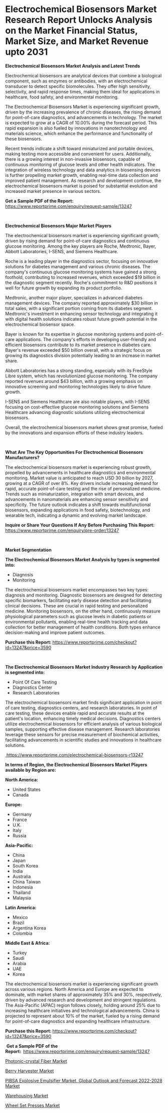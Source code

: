 <p><h1>Electrochemical Biosensors Market Research Report Unlocks Analysis on the Market Financial Status, Market Size, and Market Revenue upto 2031</h1></p><p><strong>Electrochemical Biosensors Market Analysis and Latest Trends</strong></p>
<p><p>Electrochemical biosensors are analytical devices that combine a biological component, such as enzymes or antibodies, with an electrochemical transducer to detect specific biomolecules. They offer high sensitivity, selectivity, and rapid response times, making them ideal for applications in healthcare, food safety, and environmental monitoring. </p><p>The Electrochemical Biosensors Market is experiencing significant growth, driven by the increasing prevalence of chronic diseases, the rising demand for point-of-care diagnostics, and advancements in technology. The market is expected to grow at a CAGR of 10.00% during the forecast period. This rapid expansion is also fueled by innovations in nanotechnology and materials science, which enhance the performance and functionality of these biosensors. </p><p>Recent trends indicate a shift toward miniaturized and portable devices, making testing more accessible and convenient for users. Additionally, there is a growing interest in non-invasive biosensors, capable of continuous monitoring of glucose levels and other health indicators. The integration of wireless technology and data analytics in biosensing devices is further propelling market growth, enabling real-time data collection and improved patient management. As research and development continue, the electrochemical biosensors market is poised for substantial evolution and increased market presence in various sectors.</p></p>
<p><strong>Get a Sample PDF of the Report:&nbsp;</strong> <a href="https://www.reportprime.com/enquiry/request-sample/13247">https://www.reportprime.com/enquiry/request-sample/13247</a></p>
<p>&nbsp;</p>
<p><strong>Electrochemical Biosensors Major Market Players</strong></p>
<p><p>The electrochemical biosensors market is experiencing significant growth, driven by rising demand for point-of-care diagnostics and continuous glucose monitoring. Among the key players are Roche, Medtronic, Bayer, Abbott Laboratories, I-SENS, and Siemens Healthcare.</p><p>Roche is a leading player in the diagnostics sector, focusing on innovative solutions for diabetes management and various chronic diseases. The company's continuous glucose monitoring systems have gained a strong foothold, contributing to increased revenues, which exceeded $19 billion in the diagnostic segment recently. Roche's commitment to R&D positions it well for future growth by expanding its product portfolio.</p><p>Medtronic, another major player, specializes in advanced diabetes management devices. The company reported approximately $30 billion in total sales, with a significant portion coming from its diabetes segment. Medtronic's investment in enhancing sensor technology and integrating it with digital health solutions indicates robust future growth potential in the electrochemical biosensor space.</p><p>Bayer is known for its expertise in glucose monitoring systems and point-of-care applications. The company's efforts in developing user-friendly and efficient biosensors contribute to its market presence in diabetes care. Bayer's revenue exceeded $50 billion overall, with a strategic focus on growing its diagnostics division potentially leading to an increase in market share.</p><p>Abbott Laboratories has a strong standing, especially with its FreeStyle Libre system, which has revolutionized glucose monitoring. The company reported revenues around $43 billion, with a growing emphasis on innovative screening and monitoring technologies likely to drive future growth.</p><p>I-SENS and Siemens Healthcare are also notable players, with I-SENS focusing on cost-effective glucose monitoring solutions and Siemens Healthcare advancing diagnostic solutions utilizing electrochemical biosensors.</p><p>Overall, the electrochemical biosensors market shows great promise, fueled by the innovations and expansion efforts of these industry leaders.</p></p>
<p>&nbsp;</p>
<p><strong>What Are The Key Opportunities For Electrochemical Biosensors Manufacturers?</strong></p>
<p><p>The electrochemical biosensors market is experiencing robust growth, propelled by advancements in healthcare diagnostics and environmental monitoring. Market value is anticipated to reach USD 30 billion by 2027, growing at a CAGR of over 8%. Key drivers include increasing demand for rapid, accurate point-of-care testing and the rise of personalized medicine. Trends such as miniaturization, integration with smart devices, and advancements in nanomaterials are enhancing sensor sensitivity and specificity. The future outlook indicates a shift towards multifunctional biosensors, expanding applications in food safety, biotechnology, and wearable tech, indicating a dynamic and evolving market landscape.</p></p>
<p><strong>Inquire or Share Your Questions If Any Before Purchasing This Report:</strong> <a href="https://www.reportprime.com/enquiry/pre-order/13247">https://www.reportprime.com/enquiry/pre-order/13247</a></p>
<p>&nbsp;</p>
<p><strong>Market Segmentation</strong></p>
<p><strong>The Electrochemical Biosensors Market Analysis by types is segmented into:</strong></p>
<p><ul><li>Diagnosis</li><li>Monitoring</li></ul></p>
<p><p>The electrochemical biosensors market encompasses two key types: diagnosis and monitoring. Diagnostic biosensors are designed for detecting specific biomarkers, facilitating early disease detection and facilitating clinical decisions. These are crucial in rapid testing and personalized medicine. Monitoring biosensors, on the other hand, continuously measure physiological parameters such as glucose levels in diabetic patients or environmental pollutants, enabling real-time health tracking and data collection for better management of health conditions. Both types enhance decision-making and improve patient outcomes.</p></p>
<p><strong>Purchase this Report:&nbsp;</strong><a href="https://www.reportprime.com/checkout?id=13247&price=3590">https://www.reportprime.com/checkout?id=13247&price=3590</a></p>
<p>&nbsp;</p>
<p><strong>The Electrochemical Biosensors Market Industry Research by Application is segmented into:</strong></p>
<p><ul><li>Point Of Care Testing</li><li>Diagnostics Center</li><li>Research Laboratories</li></ul></p>
<p><p>The electrochemical biosensors market finds significant application in point of care testing, diagnostics centers, and research laboratories. In point of care testing, these devices enable rapid and accurate results at the patient's location, enhancing timely medical decisions. Diagnostics centers utilize electrochemical biosensors for efficient analysis of various biological samples, supporting effective disease management. Research laboratories leverage these sensors for precise measurement of biochemical activities, facilitating advancements in scientific studies and innovations in healthcare solutions.</p></p>
<p><a href="https://www.reportprime.com/electrochemical-biosensors-r13247">&nbsp;https://www.reportprime.com/electrochemical-biosensors-r13247</a></p>
<p><strong>In terms of Region, the Electrochemical Biosensors Market Players available by Region are:</strong></p>
<p>
    <p> <strong> North America: </strong>
        <ul>
            <li>United States</li>
            <li>Canada</li>
        </ul>
        </p> 
    <p> <strong> Europe: </strong>
        <ul>
            <li>Germany</li>
            <li>France</li>
            <li>U.K.</li>
            <li>Italy</li>
            <li>Russia</li>
        </ul>
        </p> 
    <p> <strong> Asia-Pacific: </strong>
        <ul>
            <li>China</li>
            <li>Japan</li>
            <li>South Korea</li>
            <li>India</li>
            <li>Australia</li>
            <li>China Taiwan</li>
            <li>Indonesia</li>
            <li>Thailand</li>
            <li>Malaysia</li>
        </ul>
        </p> 
    <p> <strong> Latin America: </strong>
        <ul>
            <li>Mexico</li>
            <li>Brazil</li>
            <li>Argentina Korea</li>
            <li>Colombia</li>
        </ul>
        </p> 
    <p> <strong> Middle East & Africa: </strong>
        <ul>
            <li>Turkey</li>
            <li>Saudi</li>
            <li>Arabia</li>
            <li>UAE</li>
            <li>Korea</li>
        </ul>
    </p>
    </p>
<p><p>The electrochemical biosensors market is experiencing significant growth across various regions. North America and Europe are expected to dominate, with market shares of approximately 35% and 30%, respectively, driven by advanced research and development and stringent regulations. The Asia-Pacific (APAC) region follows closely, holding around 25% due to increasing healthcare initiatives and technological advancements. China is projected to represent about 10% of the market, fueled by a rising demand for point-of-care diagnostics and expanding healthcare infrastructure.</p></p>
<p><strong>Purchase this Report: </strong><a href="https://www.reportprime.com/checkout?id=13247&price=3590">https://www.reportprime.com/checkout?id=13247&price=3590</a></p>
<p>&nbsp;<strong>Get a Sample PDF of the Report:&nbsp;&nbsp;</strong><a href="https://www.reportprime.com/enquiry/request-sample/13247">https://www.reportprime.com/enquiry/request-sample/13247</a></p>
<p><strong></strong></p>
<p><p><a href="https://issuu.com/reportprime-2/docs/photonic-crystal-fiber-market-size-_4c6619ecbe2999">Photonic-crystal Fiber Market</a></p><p><a href="https://github.com/ChiragRP21/Market-Research-Report-List-6/blob/main/berry-harvester-market.md">Berry Harvester Market</a></p><p><a href="https://medium.com/@bosdendes/the-pibsa-explosive-emulsifier-market-global-outlook-and-forecast-2022-2028-market-has-grown-6ea72074c2d3?postPublishedType=initial">PIBSA Explosive Emulsifier Market, Global Outlook and Forecast 2022-2028 Market</a></p><p><a href="https://www.linkedin.com/pulse/warehousing-market-share-size-trends-industry-analysis-kzk4e?trackingId=JGm9b6PLQPy14mw2LvSVrw%3D%3D">Warehousing Market</a></p><p><a href="https://issuu.com/reportprime-2/docs/wheel-set-presses-market-size-2030._0d961c66964c28">Wheel Set Presses Market</a></p></p>
